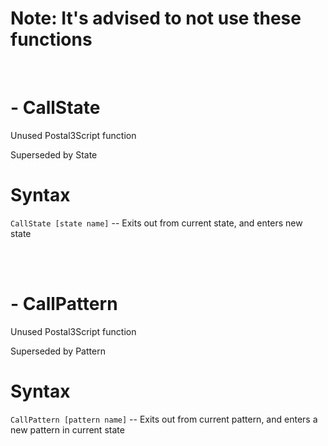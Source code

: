 <h1>Note: It's advised to not use these functions</h1>
<br><h1>- CallState</h1>
<p>Unused Postal3Script function
<p>Superseded by State
<h1>Syntax</h1>
<p><code class="language-js">CallState [state name]</code> -- Exits out from current state, and enters new state

<br><br><h1>- CallPattern </h1>
<p>Unused Postal3Script function
<p>Superseded by Pattern
<h1>Syntax</h1>
<p><code class="language-js">CallPattern [pattern name]</code> -- Exits out from current pattern, and enters a new pattern in current state